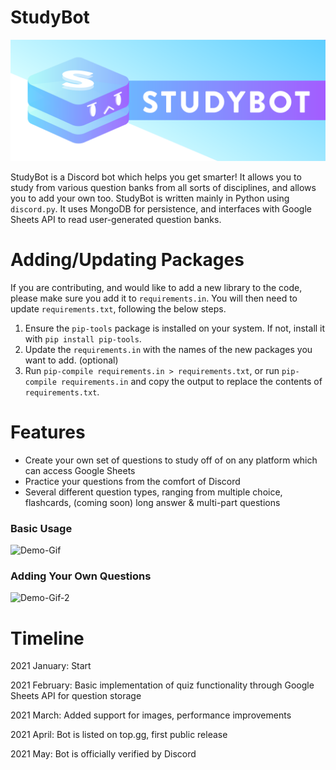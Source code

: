 # StudyBot

![StudyBot Logo](res/studybot.png)

StudyBot is a Discord bot which helps you get smarter!
It allows you to study from various question banks from all sorts of disciplines, and allows you to add your own too.
StudyBot is written mainly in Python using `discord.py`.
It uses MongoDB for persistence, and interfaces with Google Sheets API to read user-generated question banks.


# Adding/Updating Packages
If you are contributing, and would like to add a new library to the code, please make sure you add it to `requirements.in`. You will then need to update `requirements.txt`, following the below steps.

1. Ensure the `pip-tools` package is installed on your system. If not, install it with `pip install pip-tools`.
2. Update the `requirements.in` with the names of the new packages you want to add. (optional)
3. Run `pip-compile requirements.in > requirements.txt`, or run `pip-compile requirements.in` and copy the output to replace the contents of `requirements.txt`.

# Features
* Create your own set of questions to study off of on any platform which can access Google Sheets
* Practice your questions from the comfort of Discord
* Several different question types, ranging from multiple choice, flashcards, (coming soon) long answer & multi-part questions

### Basic Usage
![Demo-Gif](https://cdn.discordapp.com/attachments/804388848510435370/827988611962109952/ezgif-2-d9890b0acbb5.gif)

### Adding Your Own Questions
![Demo-Gif-2](https://cdn.discordapp.com/attachments/804388848510435370/827998690886418463/ezgif-7-c601e2fb575f.gif)

# Timeline
2021 January: Start

2021 February: Basic implementation of quiz functionality through Google Sheets API for question storage

2021 March: Added support for images, performance improvements

2021 April: Bot is listed on top.gg, first public release

2021 May: Bot is officially verified by Discord
